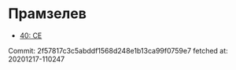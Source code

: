 # Прамзелев
- [40: CE](40.md)

Commit: 2f57817c3c5abddf1568d248e1b13ca99f0759e7
 fetched at: 20201217-110247
